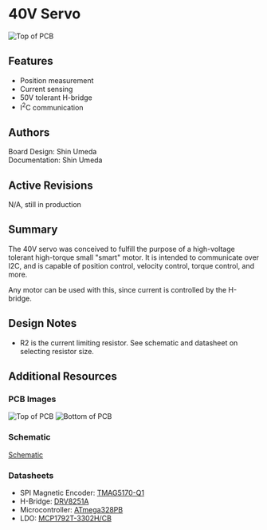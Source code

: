 # 40V Servo

![Top of PCB](outputs/servo-out/top.png)

## Features

- Position measurement
- Current sensing
- 50V tolerant H-bridge
- I<sup>2</sup>C communication

## Authors

Board Design: Shin Umeda  
Documentation: Shin Umeda

## Active Revisions

N/A, still in production

## Summary

The 40V servo was conceived to fulfill the purpose of a high-voltage tolerant
high-torque small "smart" motor. It is intended to communicate over I2C, and
is capable of position control, velocity control, torque control, and more.

Any motor can be used with this, since current is controlled by the H-bridge.

## Design Notes

- R2 is the current limiting resistor. See schematic and datasheet on selecting
    resistor size.

## Additional Resources

### PCB Images

![Top of PCB](outputs/servo/top.png)
![Bottom of PCB](outputs/servo/bottom.png)

### Schematic

[Schematic](outputs/servo/sch.pdf)

### Datasheets

- SPI Magnetic Encoder: [TMAG5170-Q1](https://www.ti.com/lit/ds/symlink/tmag5170-q1.pdf?ts=1718980511538&ref_url=https%253A%252F%252Fwww.ti.com%252Fproduct%252FTMAG5170-Q1%253Fbm-verify%253DAAQAAAAJ_____zMmkPwHZV65omkmDMfWsKhNCW7OsutlH_rh1k2x93WbOfbfJPjfC--pIB9nB9r8_1eOU1ksnWsXo0SiZatW4efrRY94ky1N_JZ-IC6djIteCFnFNbPwZmJBys3g5uqeiVnHnRNt7hATPXdY8hkSaVj-zyJ8DJVcHbsx5yVanDy1-nNSUmsq7_Hugddjh5o4mIBShVQAPBYPLyTDgqe1pB5IfqsMjpy-QMaPjhkNexe_TUfnM2gt5sQN_pMA6OzUMoH95bwZ9-gWf8nYwywAGO4Rm24jLaasu0wirjUY0HcYzL0a)
- H-Bridge: [DRV8251A](https://www.ti.com/lit/ds/symlink/drv8251a.pdf?ts=1647896037237&ref_url=https%253A%252F%252Fwww.ti.com%252Fstore%252Fti%252Fen%252Fp%252Fproduct%252F%253Fp%253DDRV8251ADDAR%2526keyMatch%253DDRV8251ADDAR%2526tisearch%253Dsearch-everything%2526usecase%253DO)
- Microcontroller: [ATmega328PB](https://ww1.microchip.com/downloads/aemDocuments/documents/MCU08/ProductDocuments/DataSheets/40001906C.pdf)
- LDO: [MCP1792T-3302H/CB](https://ww1.microchip.com/downloads/aemDocuments/documents/APID/ProductDocuments/DataSheets/MCP1792-Family-Data-Sheet-DS20006229D.pdf)
